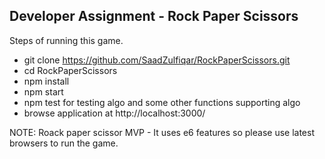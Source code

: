 ## Developer Assignment - Rock Paper Scissors  

Steps of running this game.
* git clone https://github.com/SaadZulfiqar/RockPaperScissors.git
* cd RockPaperScissors
* npm install
* npm start
* npm test for testing algo and some other functions supporting algo
* browse application at http://localhost:3000/

NOTE: Roack paper scissor MVP - It uses e6 features so please use latest browsers to run the game.




